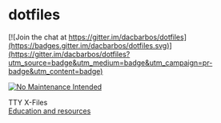 # dotfiles

[![Join the chat at https://gitter.im/dacbarbos/dotfiles](https://badges.gitter.im/dacbarbos/dotfiles.svg)](https://gitter.im/dacbarbos/dotfiles?utm_source=badge&utm_medium=badge&utm_campaign=pr-badge&utm_content=badge)

[![No Maintenance Intended](http://unmaintained.tech/badge.svg)](http://unmaintained.tech/)

TTY X-Files  
[Education and resources](https://github.com/webpro/awesome-dotfiles)
